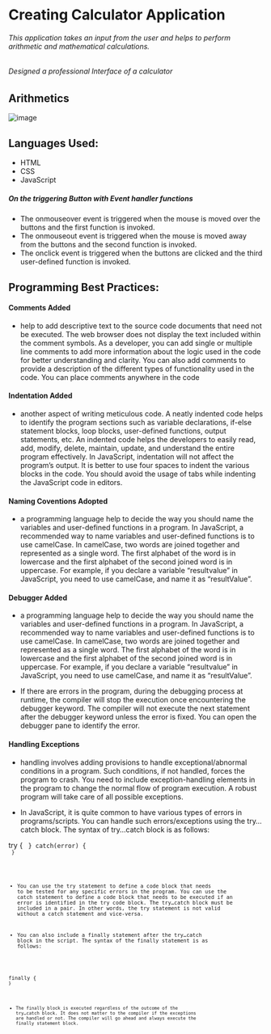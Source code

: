# Creating Calculator Application 
###### This application takes an input from the user and helps to perform arithmetic and mathematical calculations.
###### Designed a professional Interface of a calculator

## Arithmetics
![image](https://github.com/dhonaobina/Calculator/assets/113093370/5a0d9a5f-61e6-4e5c-a94a-1f9daa61237d)

 
## Languages Used:
 - HTML
 - CSS
 - JavaScript

##### On the triggering Button with Event handler functions
   -  The onmouseover event is triggered when the mouse is moved over the buttons and the first function is invoked.
   -  The onmouseout event is triggered when the mouse is moved away from the buttons and the second function is invoked.
   -  The onclick event is triggered when the buttons are clicked and the third user-defined function is invoked.

## Programming Best Practices:
#### Comments Added
- help to add descriptive text to the source code documents that need not be executed. The web browser does not display the text included within the comment symbols. As a developer, you can add single or multiple line comments to add more information about the logic used in the code for better understanding and clarity. You can also add comments to provide a description of the different types of functionality used in the code. You can place comments anywhere in the code
#### Indentation Added
- another aspect of writing meticulous code. A neatly indented code helps to identify the program sections such as variable declarations, if-else statement blocks, loop blocks, user-defined functions, output statements, etc. An indented code helps the developers to easily read, add, modify, delete, maintain, update, and understand the entire program effectively. In JavaScript, indentation will not affect the program’s output. It is better to use four spaces to indent the various blocks in the code. You should avoid the usage of tabs while indenting the JavaScript code in editors.

#### Naming Coventions Adopted
- a programming language help to decide the way you should name the variables and user-defined functions in a program. In JavaScript, a recommended way to name variables and user-defined functions is to use camelCase. In camelCase, two words are joined together and represented as a single word. The first alphabet of the word is in lowercase and the first alphabet of the second joined word is in uppercase. For example, if you declare a variable “resultvalue” in JavaScript, you need to use camelCase, and name it as “resultValue”.  

#### Debugger Added 
- a programming language help to decide the way you should name the variables and user-defined functions in a program. In JavaScript, a recommended way to name variables and user-defined functions is to use camelCase. In camelCase, two words are joined together and represented as a single word. The first alphabet of the word is in lowercase and the first alphabet of the second joined word is in uppercase. For example, if you declare a variable “resultvalue” in JavaScript, you need to use camelCase, and name it as “resultValue”.

- If there are errors in the program, during the debugging process at runtime, the compiler will stop the execution once encountering the debugger keyword. The compiler will not execute the next statement after the debugger keyword unless the error is fixed. You can open the debugger pane to identify the error.

#### Handling Exceptions
-  handling involves adding provisions to handle exceptional/abnormal conditions in a program. Such conditions, if not handled, forces the program to crash. You need to include exception-handling elements in the program to change the normal flow of program execution. A robust program will take care of all possible exceptions.

- In JavaScript, it is quite common to have various types of errors in programs/scripts. You can handle such errors/exceptions using the try…catch block. The syntax of try…catch block is as follows:

try
{
    <code block to be tested>
}
catch(error)
{
    <code block to handle errors>
}

- You can use the try statement to define a code block that needs to be tested for any specific errors in the program. You can use the catch statement to define a code block that needs to be executed if an error is identified in the try code block. The try…catch block must be included in a pair. In other words, the try statement is not valid without a catch statement and vice-versa.

- You can also include a finally statement after the try…catch block in the script. The syntax of the finally statement is as follows:

finally
{
    <code block to be executed irrespective of the exceptions>
}

- The finally block is executed regardless of the outcome of the try…catch block. It does not matter to the compiler if the exceptions are handled or not. The compiler will go ahead and always execute the finally statement block.

   
  
